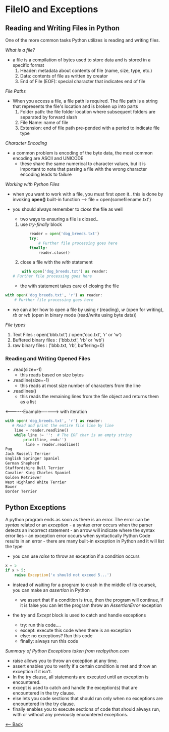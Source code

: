 # FileIO and Exceptions

## Reading and Writing Files in Python
One of the more common tasks Python utilizes is reading and writing files.

*What is a file?*
- a file is a compilation of bytes used to store data and is stored in a specific format
    1. Header: metadata about contents of file (name, size, type, etc.)
    2. Data: contents of file as written by creator
    3. End of File (EOF): special character that indicates end of file

*File Paths*
- When you access a file, a file path is required. The file path is a string that represents the file's location and is broken up into parts
    1. Folder path: the file folder location where subsequent folders are separated by forward slash
    2. File Name: name of file
    3. Extension: end of file path pre-pended with a period to indicate file type

*Character Encoding*
- a common problem is encoding of the byte data, the most common encoding are ASCII and UNICODE
    - these share the same numerical to character values, but it is important to note that parsing a file with the wrong character encoding leads to failure

*Working with Python Files*
- when you want to work with a file, you must first *open* it.. this is done by invoking **open()** built-in function
    --> file = open(somefilename.txt')
- you should always remember to *close* the file as well
    - two ways to ensuring a file is closed..
    1. use *try-finally* block
        ```python
            reader = open('dog_breeds.txt')
            try:
                # Further file processing goes here
            finally:
                reader.close()
        ```
    2. close a file with the *with* statement
    ```python
        with open('dog_breeds.txt') as reader:
    # Further file processing goes here
    ```

    - the with statement takes care of closing the file
```python
with open('dog_breeds.txt', 'r') as reader:
    # Further file processing goes here
```
- we can alter how to open a file by using *r* (reading), *w* (open for writing), *rb* or *wb* (open in binary mode (read/write using byte data))

*File types*
1. Text Files : open('bbb.txt') / open('ccc.txt', 'r' or 'w')
2. Buffered binary files : ('bbb.txt', 'rb' or 'wb')
3. raw binary files : ('bbb.txt, 'rb', buffering=0)

### Reading and Writing Opened Files
- .read(size=-1)
    - this reads based on size bytes
- .readline(size=-1)
    - this reads at most size number of characters from the line
- .readlines()
    - this reads the remaining lines from the file object and returns them as a list

<------Example------> with iteration
```python
with open('dog_breeds.txt', 'r') as reader:
   # Read and print the entire file line by line
    line = reader.readline()
    while line != '':  # The EOF char is an empty string
        print(line, end='')
         line = reader.readline()
Pug
Jack Russell Terrier
English Springer Spaniel
German Shepherd
Staffordshire Bull Terrier
Cavalier King Charles Spaniel
Golden Retriever
West Highland White Terrier
Boxer
Border Terrier
```


## Python Exceptions
A python program ends as soon as there is an error. The error can be *syntax* related or an *exception*
    - a syntax error occurs when the parser detects an incorrect statement
    - an arrow will indicate where the syntax error lies
    - an exception error occurs when syntactically Python Code results in an error
        - there are many built-in exception in Python and it will list the type
- you can use *raise* to throw an exception if a condition occurs

```python
x = 5
if x > 5:
    raise Exception('x should not exceed 5...')
```

- instead of waiting for a program to crash in the middle of its coursek, you can make an *assertion* in Python
    - we assert that if a condition is true, then the program will continue, if it is false you can let the program throw an *AssertionError* exception
- the *try* and *Except* block is used to catch and handle exceptions

    - try: run this code....
    - except: execute this code when there is an exception
    - else: no exceptions? Run this code
    - finally: always run this code

*Summary of Python Exceptions taken from realpython.com*
- raise allows you to throw an exception at any time.
- assert enables you to verify if a certain condition is met and throw an exception if it isn’t.
- In the try clause, all statements are executed until an exception is encountered.
- except is used to catch and handle the exception(s) that are encountered in the try clause.
- else lets you code sections that should run only when no exceptions are encountered in the try clause.
- finally enables you to execute sections of code that should always run, with or without any previously encountered exceptions.

[<-- Back](README.md)